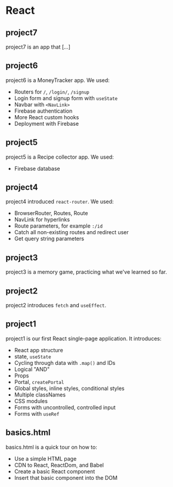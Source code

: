 # React

## project7
project7 is an app that [...]

## project6
project6 is a MoneyTracker app. We used:
- Routers for `/`, `/login/`, `/signup`
- Login form and signup form with `useState`
- Navbar with `<NavLink>`
- Firebase authentication
- More React custom hooks
- Deployment with Firebase

## project5
project5 is a Recipe collector app. We used:
- Firebase database

## project4
project4 introduced `react-router`. We used:
- BrowserRouter, Routes, Route
- NavLink for hyperlinks
- Route parameters, for example `:/id`
- Catch all non-existing routes and redirect user
- Get query string parameters

## project3
project3 is a memory game, practicing what we've learned so far.

## project2
project2 introduces `fetch` and `useEffect`.

## project1
project1 is our first React single-page application. It introduces:
- React app structure
- state, `useState`
- Cycling through data with `.map()` and IDs
- Logical "AND"
- Props
- Portal, `createPortal`
- Global styles, inline styles, conditional styles
- Multiple classNames
- CSS modules
- Forms with uncontrolled, controlled input
- Forms with `useRef`


## basics.html
basics.html is a quick tour on how to:
- Use a simple HTML page
- CDN to React, ReactDom, and Babel
- Create a basic React component
- Insert that basic component into the DOM

